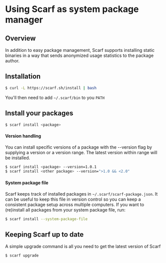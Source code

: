 # Using Scarf as system package manager

## Overview

In addition to easy package management, Scarf supports installing
static binaries in a way that sends anonymized usage statistics to the package
author.

## Installation

```bash
$ curl -L https://scarf.sh/install | bash
```

You'll then need to add `~/.scarf/bin` to you `PATH`

## Install your packages

```bash
$ scarf install <package>
```

#### Version handling

You can install specific versions of a package with the --version flag by
supplying a version or a version range. The latest version within range will be
installed.

```bash
$ scarf install <package> --version=1.0.1
$ scarf install <other package> --version=">1.0 && <2.0"
```

#### System package file

Scarf keeps track of installed packages in `~/.scarf/scarf-package.json`. It can
be useful to keep this file in version control so you can keep a consistent
package setup across multiple computers. If you want to (re)install all packages
from your system package file, run:

```bash
$ scarf install --system-package-file
```

## Keeping Scarf up to date

A simple upgrade command is all you need to get the latest version of Scarf

```bash
$ scarf upgrade
```
